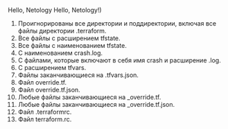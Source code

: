 Hello, Netology
Hello, Netology!)
1) Проигнорированы все директории и поддиректории, включая все файлы директории .terraform.
2) Все файлы с расширением tfstate.
3) Все файлы с наименованием tfstate.
4) С наименованием crash.log.
5) С файлами, которые включают в себя имя crash и расширение .log.
6) C расширением tfvars.
7) Файлы заканчивающиеся на .tfvars.json.
8) Файл override.tf.
9) Файл override.tf.json.
10) Любые файлы заканчивающиеся на _override.tf.
11) Любые файлы заканчивающиеся на _override.tf.json.
12) Файл .terraformrc.
13) Файл terraform.rc.
